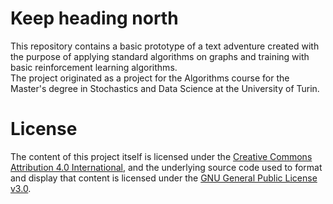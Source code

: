 # Keep heading north

This repository contains a basic prototype of a text adventure created with the purpose of applying standard algorithms on graphs and training with basic reinforcement learning algorithms. <br>
The project originated as a project for the Algorithms course for the Master's degree in Stochastics and Data Science at the University of Turin.

# License

The content of this project itself is licensed under the [Creative Commons Attribution 4.0 International](https://creativecommons.org/licenses/by/4.0/), and the underlying source code used to format and display that content is licensed under the [GNU General Public License v3.0](https://github.com/caporali/bsc_thesis/blob/main/LICENSE).